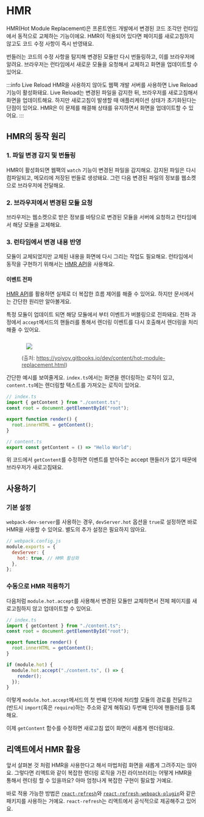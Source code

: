 # HMR

HMR(Hot Module Replacement)은 프론트엔드 개발에서 변경된 코드 조각만 런타임에서 동적으로 교체하는 기능이에요. HMR이 적용되어 있다면 페이지를 새로고침하지 않고도 코드 수정 사항이 즉시 반영돼요. 

번들러는 코드의 수정 사항을 탐지해 변경된 모듈만 다시 번들링하고, 이를 브라우저에 알려요. 브라우저는 런타임에서 새로운 모듈을 요청해서 교체하고 화면을 업데이트할 수 있어요.

:::info Live Reload
HMR을 사용하지 않아도 웹팩 개발 서버를 사용하면 Live Reload 기능이 활성화돼요. Live Reload는 변경된 파일을 감지한 뒤, 브라우저를 새로고침해서 화면을 업데이트해요. 하지만 새로고침이 발생할 때 애플리케이션 상태가 초기화된다는 단점이 있어요. HMR은 이 문제를 해결해 상태를 유지하면서 화면을 업데이트할 수 있어요.
:::

## HMR의 동작 원리

### 1. 파일 변경 감지 및 번들링

HMR이 활성화되면 웹팩의 `watch` 기능이 변경된 파일을 감지해요. 감지된 파일은 다시 컴파일되고, 메모리에 저장된 번들로 생성돼요. 그런 다음 변경된 파일의 정보를 웹소켓으로 브라우저에 전달해요.

### 2. 브라우저에서 변경된 모듈 요청

브라우저는 웹소켓으로 받은 정보를 바탕으로 변경된 모듈을 서버에 요청하고 런타임에서 해당 모듈을 교체해요.

### 3. 런타임에서 변경 내용 반영

모듈이 교체되었지만 교체된 내용을 화면에 다시 그리는 작업도 필요해요. 런타임에서 동작을 구현하기 위해서는 [HMR API](https://webpack.kr/api/hot-module-replacement/)을 사용해요.

#### 이벤트 전파

[HMR API](https://webpack.kr/api/hot-module-replacement/)를 활용하면 실제로 더 복잡한 흐름 제어를 해줄 수 있어요. 하지만 문서에서는 간단한 원리만 알아볼게요.

특정 모듈이 업데이트 되면 해당 모듈에서 부터 이벤트가 버블링으로 전파돼요. 전파 과정에서 `accept`메서드의 핸들러를 통해서 렌더링 이벤트를 다시 호출해서 렌더링을 처리해줄 수 있어요.

<figure>
<img src="/images/hmr-2.png" style="padding:12px;background-color: #fff;" />
<figcaption style="font-size: 14px;opacity: 0.8;">
(출처: <a target="_blank" href="https://yoiyoy.gitbooks.io/dev/content/hot-module-replacement.html">https://yoiyoy.gitbooks.io/dev/content/hot-module-replacement.html</a>)
</figcaption>
</figure>

간단한 예시를 보여줄게요. `index.ts`에서는 화면을 렌더링하는 로직이 있고, `content.ts`에는 렌더링할 텍스트를 가져오는 로직이 있어요.

```typescript
// index.ts
import { getContent } from "./content.ts";
const root = document.getElementById("root");

export function render() {
  root.innerHTML = getContent();
}

// content.ts
export const getContent = () => "Hello World";
```

위 코드에서 `getContent`를 수정하면 이벤트를 받아주는 accept 핸들러가 없기 때문에 브라우저가 새로고침돼요.

## 사용하기

### 기본 설정

`webpack-dev-server`를 사용하는 경우, `devServer.hot` 옵션을 `true`로 설정하면 바로 HMR을 사용할 수 있어요. 별도의 추가 설정은 필요하지 않아요.

```javascript
// webpack.config.js
module.exports = {
  devServer: {
    hot: true, // HMR 활성화
  },
};
```

### 수동으로 HMR 적용하기

다음처럼 `module.hot.accept`를 사용해서 변경된 모듈만 교체하면서 전체 페이지를 새로고침하지 않고 업데이트할 수 있어요.

```typescript
// index.ts
import { getContent } from "./content.ts";
const root = document.getElementById("root");

export function render() {
  root.innerHTML = getContent();
}

if (module.hot) {
  module.hot.accept("./content.ts", () => {
    render();
  });
}
```

이렇게 `module.hot.accept`메서드의 첫 번째 인자에 처리할 모듈의 경로를 전달하고(반드시 `import`(혹은 `require`)하는 주소와 같게 해줘요) 두번째 인자에 핸들러를 등록해요.

이제 `getContent` 함수를 수정하면 새로고침 없이 화면이 새롭게 렌더링돼요.

## 리액트에서 HMR 활용

앞서 살펴본 것 처럼 HMR을 사용한다고 해서 마법처럼 화면을 새롭게 그려주지는 않아요. 그렇다면 리액트와 같이 복잡한 렌더링 로직을 가진 라이브러리는 어떻게 HMR을 통해서 렌더링 할 수 있을까요? 아마 엄청나게 복잡한 구현이 필요할 거예요.

바로 적용 가능한 방법은 [`react-refresh`](https://www.npmjs.com/package/react-refresh)와 [`react-refresh-webpack-plugin`](https://github.com/pmmmwh/react-refresh-webpack-plugin)와 같은 패키지를 사용하는 거예요. `react-refresh`는 리액트에서 공식적으로 제공해주고 있어요.
